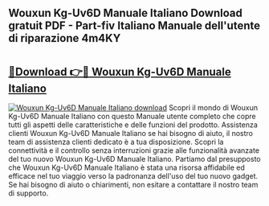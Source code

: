 ## Wouxun Kg-Uv6D Manuale Italiano Download gratuit PDF - Part-fiv Italiano Manuale dell'utente di riparazione 4m4KY

# <h2><a href="http://dfg53m7.blite.top/?on=Wouxun+Kg-Uv6D+Manuale+Italiano">🔗Download 👉🔴 Wouxun Kg-Uv6D Manuale Italiano</a></h2>

[![Wouxun Kg-Uv6D Manuale Italiano download](https://i.imgur.com/lujVjoI.png)](http://dfg53m7.blite.top/?on=Wouxun+Kg-Uv6D+Manuale+Italiano)
Scopri il mondo di Wouxun Kg-Uv6D Manuale Italiano con questo Manuale utente completo che copre tutti gli aspetti delle caratteristiche e delle funzioni del prodotto. Assistenza clienti Wouxun Kg-Uv6D Manuale Italiano se hai bisogno di aiuto, il nostro team di assistenza clienti dedicato è a tua disposizione. Scopri la connettività e il controllo senza interruzioni grazie alle funzionalità avanzate del tuo nuovo Wouxun Kg-Uv6D Manuale Italiano. Partiamo dal presupposto che Wouxun Kg-Uv6D Manuale Italiano è stata una risorsa affidabile ed efficace nel tuo viaggio verso la padronanza dell'uso del tuo nuovo gadget. Se hai bisogno di aiuto o chiarimenti, non esitare a contattare il nostro team di supporto.
